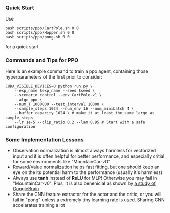 ### Quick Start

Use
```
bash scripts/ppo/CartPole.sh 0 0
bash scripts/ppo/Hopper.sh 0 0
bash scripts/ppo/pong.sh 0 0
```
for a quick start




### Commands and Tips for PPO

Here is an example command to train a ppo agent, containing those hyperparameters of the first prior to consider:

```
CUDA_VISIBLE_DEVICES=0 python run.py \
    --exp_name $exp_name --seed $seed \
    --scenario control --env CartPole-v1 \
    --algo ppo \
    --num_T 1000000 --test_interval 10000 \
    --sample_steps 1024 --num_env 16 --num_minibatch 4 \
    --buffer_capacity 1024 \ # make it at least the same large as sample_steps
    --lr 1e-5 --clip_ratio 0.2 --lam 0.95 # Start with a safe configuration
```




### Some Implementation Lessons

- Observation normalization is almost always harmless for vectorized input and it is often helpful for better performance, and especially critial for some environments like "MountainCar-v0"
- Reward/Value normalization helps fast fitting, but one should keep an eye on the its potential harm to the performance (usually it's harmless)
- Always use **tanh** instead of **ReLU** for MLP! Otherwise you may fail in "MountainCar-v0". Plus, it is also benenicial as shown by [a study of GoogleBrain](https://arxiv.org/abs/2006.05990)
- Share the CNN feature extractor for the actor and the critic, or you will fail in "pong" unless a extremely tiny learning rate is used. Sharing CNN accelarates training a lot
